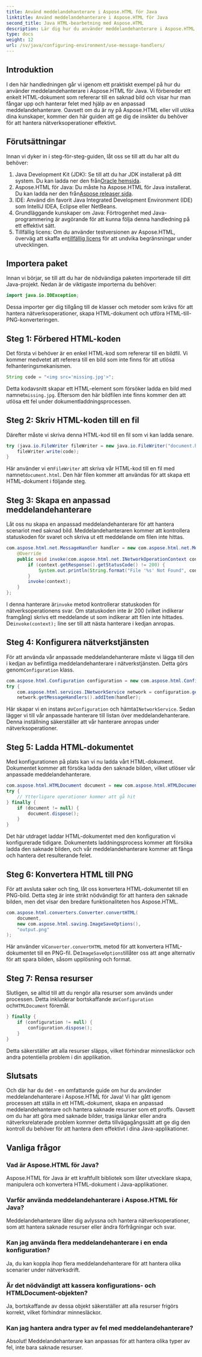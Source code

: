 ```yaml
---
title: Använd meddelandehanterare i Aspose.HTML för Java
linktitle: Använd meddelandehanterare i Aspose.HTML för Java
second_title: Java HTML-bearbetning med Aspose.HTML
description: Lär dig hur du använder meddelandehanterare i Aspose.HTML för Java för att effektivt hantera saknade bilder och andra nätverksoperationer.
type: docs
weight: 12
url: /sv/java/configuring-environment/use-message-handlers/
---
```

## Introduktion
I den här handledningen går vi igenom ett praktiskt exempel på hur du använder meddelandehanterare i Aspose.HTML för Java. Vi förbereder ett enkelt HTML-dokument som refererar till en saknad bild och visar hur man fångar upp och hanterar felet med hjälp av en anpassad meddelandehanterare. Oavsett om du är ny på Aspose.HTML eller vill utöka dina kunskaper, kommer den här guiden att ge dig de insikter du behöver för att hantera nätverksoperationer effektivt.
## Förutsättningar
Innan vi dyker in i steg-för-steg-guiden, låt oss se till att du har allt du behöver:
1.  Java Development Kit (JDK): Se till att du har JDK installerat på ditt system. Du kan ladda ner den från[Oracle hemsida](https://www.oracle.com/java/technologies/javase-downloads.html).
2.  Aspose.HTML för Java: Du måste ha Aspose.HTML för Java installerat. Du kan ladda ner den från[Aspose releaser sida](https://releases.aspose.com/html/java/).
3. IDE: Använd din favorit Java Integrated Development Environment (IDE) som IntelliJ IDEA, Eclipse eller NetBeans.
4. Grundläggande kunskaper om Java: Förtrogenhet med Java-programmering är avgörande för att kunna följa denna handledning på ett effektivt sätt.
5.  Tillfällig licens: Om du använder testversionen av Aspose.HTML, överväg att skaffa en[tillfällig licens](https://purchase.aspose.com/temporary-license/) för att undvika begränsningar under utvecklingen.

## Importera paket
Innan vi börjar, se till att du har de nödvändiga paketen importerade till ditt Java-projekt. Nedan är de viktigaste importerna du behöver:
```java
import java.io.IOException;
```
Dessa importer ger dig tillgång till de klasser och metoder som krävs för att hantera nätverksoperationer, skapa HTML-dokument och utföra HTML-till-PNG-konverteringen.

## Steg 1: Förbered HTML-koden
Det första vi behöver är en enkel HTML-kod som refererar till en bildfil. Vi kommer medvetet att referera till en bild som inte finns för att utlösa felhanteringsmekanismen.
```java
String code = "<img src='missing.jpg'>";
```
 Detta kodavsnitt skapar ett HTML-element som försöker ladda en bild med namnet`missing.jpg`. Eftersom den här bildfilen inte finns kommer den att utlösa ett fel under dokumentladdningsprocessen.
## Steg 2: Skriv HTML-koden till en fil
Därefter måste vi skriva denna HTML-kod till en fil som vi kan ladda senare.
```java
try (java.io.FileWriter fileWriter = new java.io.FileWriter("document.html")) {
    fileWriter.write(code);
}
```
 Här använder vi en`FileWriter` att skriva vår HTML-kod till en fil med namnet`document.html`. Den här filen kommer att användas för att skapa ett HTML-dokument i följande steg.
## Steg 3: Skapa en anpassad meddelandehanterare
Låt oss nu skapa en anpassad meddelandehanterare för att hantera scenariot med saknad bild. Meddelandehanteraren kommer att kontrollera statuskoden för svaret och skriva ut ett meddelande om filen inte hittas.
```java
com.aspose.html.net.MessageHandler handler = new com.aspose.html.net.MessageHandler() {
    @Override
    public void invoke(com.aspose.html.net.INetworkOperationContext context) {
        if (context.getResponse().getStatusCode() != 200) {
            System.out.println(String.format("File '%s' Not Found", context.getRequest().getRequestUri().toString()));
        }
        invoke(context);
    }
};
```
 I denna hanterare är`invoke` metod kontrollerar statuskoden för nätverksoperationens svar. Om statuskoden inte är 200 (vilket indikerar framgång) skrivs ett meddelande ut som indikerar att filen inte hittades. De`invoke(context);` line ser till att nästa hanterare i kedjan anropas.
## Steg 4: Konfigurera nätverkstjänsten
 För att använda vår anpassade meddelandehanterare måste vi lägga till den i kedjan av befintliga meddelandehanterare i nätverkstjänsten. Detta görs genom`Configuration` klass.
```java
com.aspose.html.Configuration configuration = new com.aspose.html.Configuration();
try {
    com.aspose.html.services.INetworkService network = configuration.getService(com.aspose.html.services.INetworkService.class);
    network.getMessageHandlers().addItem(handler);
```
Här skapar vi en instans av`Configuration` och hämta`INetworkService`. Sedan lägger vi till vår anpassade hanterare till listan över meddelandehanterare. Denna inställning säkerställer att vår hanterare anropas under nätverksoperationer.
## Steg 5: Ladda HTML-dokumentet
Med konfigurationen på plats kan vi nu ladda vårt HTML-dokument. Dokumentet kommer att försöka ladda den saknade bilden, vilket utlöser vår anpassade meddelandehanterare.
```java
com.aspose.html.HTMLDocument document = new com.aspose.html.HTMLDocument("document.html", configuration);
try {
    // Ytterligare operationer kommer att gå hit
} finally {
    if (document != null) {
        document.dispose();
    }
}
```
Det här utdraget laddar HTML-dokumentet med den konfiguration vi konfigurerade tidigare. Dokumentets laddningsprocess kommer att försöka ladda den saknade bilden, och vår meddelandehanterare kommer att fånga och hantera det resulterande felet.
## Steg 6: Konvertera HTML till PNG
För att avsluta saker och ting, låt oss konvertera HTML-dokumentet till en PNG-bild. Detta steg är inte strikt nödvändigt för att hantera den saknade bilden, men det visar den bredare funktionaliteten hos Aspose.HTML.
```java
com.aspose.html.converters.Converter.convertHTML(
    document,
    new com.aspose.html.saving.ImageSaveOptions(),
    "output.png"
);
```
 Här använder vi`Converter.convertHTML` metod för att konvertera HTML-dokumentet till en PNG-fil. De`ImageSaveOptions`tillåter oss att ange alternativ för att spara bilden, såsom upplösning och format.
## Steg 7: Rensa resurser
 Slutligen, se alltid till att du rengör alla resurser som används under processen. Detta inkluderar bortskaffande av`Configuration` och`HTMLDocument` föremål.
```java
} finally {
    if (configuration != null) {
        configuration.dispose();
    }
}
```
Detta säkerställer att alla resurser släpps, vilket förhindrar minnesläckor och andra potentiella problem i din applikation.

## Slutsats
Och där har du det - en omfattande guide om hur du använder meddelandehanterare i Aspose.HTML för Java! Vi har gått igenom processen att ställa in ett HTML-dokument, skapa en anpassad meddelandehanterare och hantera saknade resurser som ett proffs. Oavsett om du har att göra med saknade bilder, trasiga länkar eller andra nätverksrelaterade problem kommer detta tillvägagångssätt att ge dig den kontroll du behöver för att hantera dem effektivt i dina Java-applikationer.

## Vanliga frågor
### Vad är Aspose.HTML för Java?
Aspose.HTML för Java är ett kraftfullt bibliotek som låter utvecklare skapa, manipulera och konvertera HTML-dokument i Java-applikationer.
### Varför använda meddelandehanterare i Aspose.HTML för Java?
Meddelandehanterare låter dig avlyssna och hantera nätverksoperationer, som att hantera saknade resurser eller ändra förfrågningar och svar.
### Kan jag använda flera meddelandehanterare i en enda konfiguration?
Ja, du kan koppla ihop flera meddelandehanterare för att hantera olika scenarier under nätverksdrift.
### Är det nödvändigt att kassera konfigurations- och HTMLDocument-objekten?
Ja, bortskaffande av dessa objekt säkerställer att alla resurser frigörs korrekt, vilket förhindrar minnesläckor.
### Kan jag hantera andra typer av fel med meddelandehanterare?
Absolut! Meddelandehanterare kan anpassas för att hantera olika typer av fel, inte bara saknade resurser.